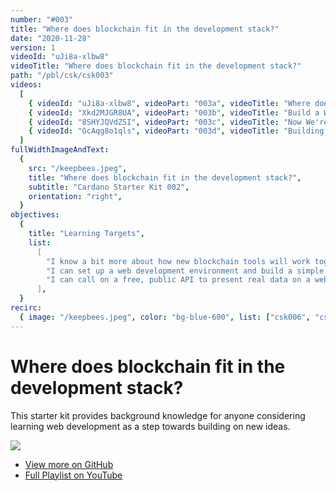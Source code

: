 ```yaml
---
number: "#003"
title: "Where does blockchain fit in the development stack?"
date: "2020-11-28"
version: 1
videoId: "uJi8a-xlbw8"
videoTitle: "Where does blockchain fit in the development stack?"
path: "/pbl/csk/csk003"
videos:
  [
    { videoId: "uJi8a-xlbw8", videoPart: "003a", videoTitle: "Where does blockchain fit in a web development stack?" },
    { videoId: "Xkd2MJGR8UA", videoPart: "003b", videoTitle: "Build a Web Page Like It's 1999" },
    { videoId: "8SHYJQVdZ5I", videoPart: "003c", videoTitle: "Now We're Cooking" },
    { videoId: "GcAqg8o1qls", videoPart: "003d", videoTitle: "Building an Interactive App" },
  ]
fullWidthImageAndText:
  {
    src: "/keepbees.jpeg",
    title: "Where does blockchain fit in the development stack?",
    subtitle: "Cardano Starter Kit 002",
    orientation: "right",
  }
objectives:
  {
    title: "Learning Targets",
    list:
      [
        "I know a bit more about how new blockchain tools will work together with exisiting web technology.",
        "I can set up a web development environment and build a simple web site.",
        "I can call on a free, public API to present real data on a web page.",
      ],
  }
recirc:
  { image: "/keepbees.jpeg", color: "bg-blue-600", list: ["csk006", "csk002"] }
---     
```


# Where does blockchain fit in the development stack?

This starter kit provides background knowledge for anyone considering learning web development as a step towards building on new ideas.

![](/csks/003cover.png)

- [View more on GitHub](https://github.com/GimbaLabs/csk-003)
- [Full Playlist on YouTube](https://www.youtube.com/playlist?list=PLfiIgLMz-N6F_697XNFVSyax38_9XH8bV")